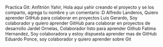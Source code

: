 Practica Git:
Anfitrión Yahir, Hola aqui yahir creando el proyecto y se los comparto, agrega tu nombre y un comentario :D
Alfredo Landeros, Quiero aprender GitHub para colaborar en proyectos
Luis Gerardo, Soy colaborador y quiero aprender GitHub para colaborar en proyectos de desarrollo
Jardel Ornelas, Colaborador listo para aprender Github
Fatima Hernandez, Soy colaboradora y estoy dispuesta aprender mas de GitHub
Eduardo Ponce, soy colaborador y quiero aprender sobre Git